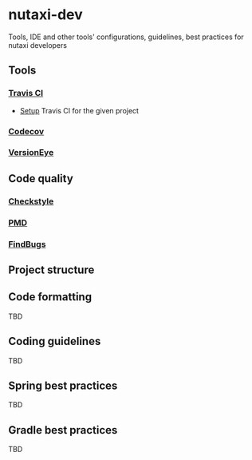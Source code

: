 # nutaxi-dev
Tools, IDE and other tools' configurations, guidelines, best practices for nutaxi developers

## Tools

### [Travis CI](https://travis-ci.org/)

* [Setup](travis/setup.md) Travis CI for the given project

### [Codecov](https://codecov.io/)
### [VersionEye](https://www.versioneye.com/)

## Code quality

### [Checkstyle](http://checkstyle.sourceforge.net/)
### [PMD](https://pmd.github.io/)
### [FindBugs](http://findbugs.sourceforge.net/)

## Project structure

## Code formatting

TBD


## Coding guidelines

TBD

## Spring best practices

TBD

## Gradle best practices

TBD
